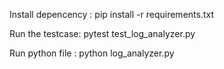 Install depencency :
pip install -r requirements.txt

Run the testcase: 
pytest test_log_analyzer.py

Run python file :
python log_analyzer.py

